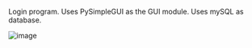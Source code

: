 Login program. Uses PySimpleGUI as the GUI module. Uses mySQL as database. 

![image](https://user-images.githubusercontent.com/108894019/211087489-9b5c013c-34e1-461c-ba1a-cd097296b955.png)
